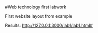 #Web technology first labwork

First website layout from example

Results: http://127.0.0.1:3000/lab1/lab1.html#
